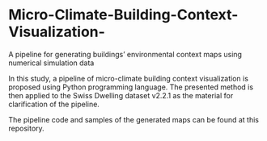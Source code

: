 # Micro-Climate-Building-Context-Visualization-
A pipeline for generating buildings’ environmental context maps using numerical simulation data

In this study, a pipeline of micro-climate building context visualization is proposed using Python programming language. The presented method is then applied to the Swiss Dwelling dataset v2.2.1 as the material for clarification of the pipeline. 

The pipeline code and samples of the generated maps can be found at this repository. 

